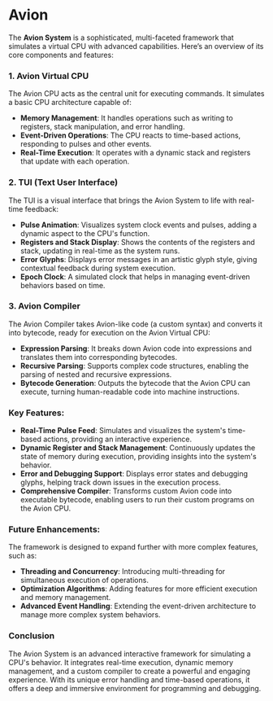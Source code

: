 # Avion

The **Avion System** is a sophisticated, multi-faceted framework that simulates a virtual CPU with advanced capabilities. Here’s an overview of its core components and features:

### **1. Avion Virtual CPU**
The Avion CPU acts as the central unit for executing commands. It simulates a basic CPU architecture capable of:
- **Memory Management**: It handles operations such as writing to registers, stack manipulation, and error handling.
- **Event-Driven Operations**: The CPU reacts to time-based actions, responding to pulses and other events.
- **Real-Time Execution**: It operates with a dynamic stack and registers that update with each operation.

### **2. TUI (Text User Interface)**
The TUI is a visual interface that brings the Avion System to life with real-time feedback:
- **Pulse Animation**: Visualizes system clock events and pulses, adding a dynamic aspect to the CPU's function.
- **Registers and Stack Display**: Shows the contents of the registers and stack, updating in real-time as the system runs.
- **Error Glyphs**: Displays error messages in an artistic glyph style, giving contextual feedback during system execution.
- **Epoch Clock**: A simulated clock that helps in managing event-driven behaviors based on time.

### **3. Avion Compiler**
The Avion Compiler takes Avion-like code (a custom syntax) and converts it into bytecode, ready for execution on the Avion Virtual CPU:
- **Expression Parsing**: It breaks down Avion code into expressions and translates them into corresponding bytecodes.
- **Recursive Parsing**: Supports complex code structures, enabling the parsing of nested and recursive expressions.
- **Bytecode Generation**: Outputs the bytecode that the Avion CPU can execute, turning human-readable code into machine instructions.

### **Key Features**:
- **Real-Time Pulse Feed**: Simulates and visualizes the system's time-based actions, providing an interactive experience.
- **Dynamic Register and Stack Management**: Continuously updates the state of memory during execution, providing insights into the system's behavior.
- **Error and Debugging Support**: Displays error states and debugging glyphs, helping track down issues in the execution process.
- **Comprehensive Compiler**: Transforms custom Avion code into executable bytecode, enabling users to run their custom programs on the Avion CPU.

### **Future Enhancements**:
The framework is designed to expand further with more complex features, such as:
- **Threading and Concurrency**: Introducing multi-threading for simultaneous execution of operations.
- **Optimization Algorithms**: Adding features for more efficient execution and memory management.
- **Advanced Event Handling**: Extending the event-driven architecture to manage more complex system behaviors.

### **Conclusion**
The Avion System is an advanced interactive framework for simulating a CPU's behavior. It integrates real-time execution, dynamic memory management, and a custom compiler to create a powerful and engaging experience. With its unique error handling and time-based operations, it offers a deep and immersive environment for programming and debugging.
